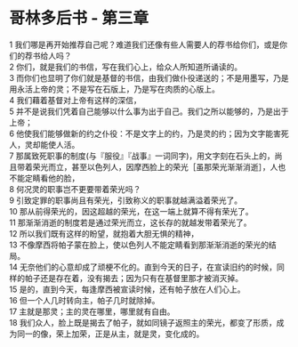 # 哥林多后书 - 第三章
  
 1 我们哪是再开始推荐自己呢？难道我们还像有些人需要人的荐书给你们，或是你们的荐书给人吗？  
 2 你们，就是我们的书信，写在我们心上，给众人所知道所诵读的。  
 3 而你们也显明了你们就是基督的书信，由我们做仆役递送的；不是用墨写，乃是用永活上帝的灵；不是写在石版上，乃是写在肉质的心版上。  
 4 我们藉着基督对上帝有这样的深信，  
 5 并不是说我们凭着自己能够以什么事为出于自己。我们之所以能够的，乃是出于上帝；  
 6 他使我们能够做新的约之仆役：不是文字上的约，乃是灵的约；因为文字能害死人，灵却能使人活。  
 7 那属致死职事的制度(与『服役』『战事』一词同字)，用文字刻在石头上的，尚且带着荣光而立，甚至以色列人，因摩西脸上的荣光［虽那荣光渐渐消逝］，人也不能定睛看他的脸，  
 8 何况灵的职事岂不更要带着荣光吗？  
 9 引致定罪的职事尚且有荣光，引致称义的职事就越满溢着荣光了。  
 10 那从前得荣光的，因这超越的荣光，在这一端上就算不得有荣光了。  
 11 那渐渐消逝的制度若是通过荣光而立，这长存的就越发带着荣光了。  
 12 所以我们既有这样的盼望，就抱着大胆无惧的精神，  
 13 不像摩西将帕子蒙在脸上，使以色列人不能定睛看到那渐渐消逝的荣光的结局。  
 14 无奈他们的心意却成了顽梗不化的。直到今天的日子，在宣读旧约的时候，同样的帕子还是存在着，没有揭去；因为只有在基督里那才被消灭掉。  
 15 是的，直到今天，每逢摩西被宣读时候，还有帕子放在人们心上。  
 16 但一个人几时转向主，帕子几时就除掉。  
 17 主就是那灵；主的灵在哪里，哪里就有自由。  
 18 我们众人，脸上既是揭去了帕子，就如同镜子返照主的荣光，都变了形质，成为同一的像，荣上加荣，正是从主，就是灵，变化成的。